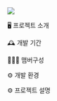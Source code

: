 <img src="https://capsule-render.vercel.app/api?type=waving&color=auto&height=300&section=header&text=capsule%20render&fontSize=90" />

🖥️ 프로젝트 소개


🕰️ 개발 기간

🧑‍🤝‍🧑 맴버구성

⚙️ 개발 환경

⚙️ 프로젝트 설명
